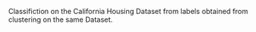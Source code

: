 Classifiction on the California Housing Dataset from labels obtained from clustering on the same Dataset.
